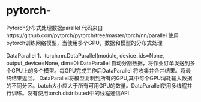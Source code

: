 # pytorch-
Pytorch分布式处理数据parallel
代码来自https://github.com/pytorch/pytorch/tree/master/torch/nn/parallel
使用pytorch训练网络模型，当使用多个GPU，数据和模型的分布式处理

DataParallel
1、torch.nn.DataParallel(module, device_ids=None, output_device=None, dim=0)
DataParallel 自动分割数据，将作业订单发送到多个GPU上的多个模型。每GPU完成工作后DataParallel 将收集并合并结果。将最终结果返回。
DataParallel将模型复制到所有的GPU,其中每个GPU消耗输入数据的不同分区。batch大小应大于所有可用GPU的数量。DataParallel使用多线程并行训练。没有使用torch.distributed中的线程通信API